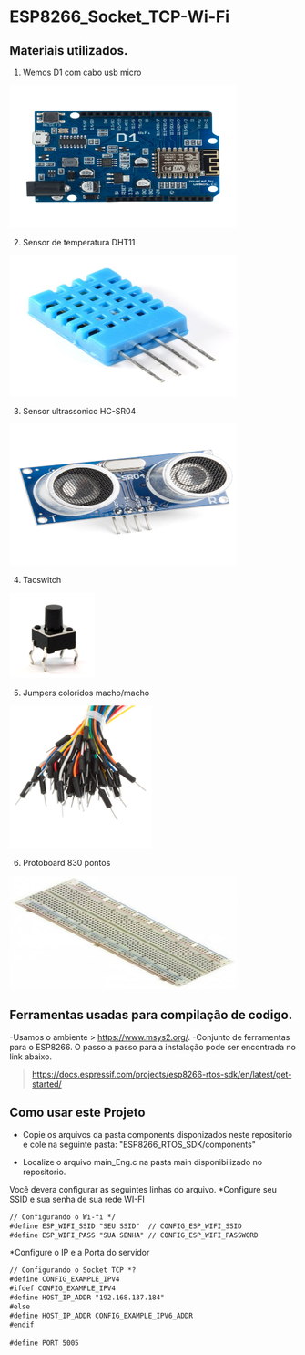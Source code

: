 # ESP8266_Socket_TCP-Wi-Fi

## Materiais utilizados.

1. Wemos D1 com cabo usb micro
<img src="https://github.com/LuizPauloDesigner/ESP8266_Socket_TCP-Wi-Fi/blob/main/img/4-4.png" height="250" width="400" >

2. Sensor de temperatura DHT11
<img src="https://github.com/LuizPauloDesigner/ESP8266_Socket_TCP-Wi-Fi/blob/main/img/Dht11.jpg" height="248" width="400" >

3. Sensor ultrassonico HC-SR04
<img src="https://github.com/LuizPauloDesigner/ESP8266_Socket_TCP-Wi-Fi/blob/main/img/15569-Ultrasonic_Distance_Sensor_-_HC-SR04-01a.jpg" height="248" width="400" >

4. Tacswitch
<img src="https://github.com/LuizPauloDesigner/ESP8266_Socket_TCP-Wi-Fi/blob/main/img/ProdutoDestaque_11193_orig.jpg" height="150" width="150" >

5. Jumpers coloridos macho/macho
<img src="https://github.com/LuizPauloDesigner/ESP8266_Socket_TCP-Wi-Fi/blob/main/img/cables-jumper-para-protoboar-macho-macho-raspberry-robotica-892201-MLM8464485218_052015-F.png" height="250" width="250" >

6. Protoboard 830 pontos
<img src="https://github.com/LuizPauloDesigner/ESP8266_Socket_TCP-Wi-Fi/blob/main/img/protoboard-830-pontos-ee05c6b3.jpg" height="200" width="400" > 

## Ferramentas usadas para compilação de codigo.

-Usamos o ambiente > https://www.msys2.org/.
-Conjunto de ferramentas para o ESP8266.
O passo a passo para a instalação pode ser encontrada no link abaixo.
> https://docs.espressif.com/projects/esp8266-rtos-sdk/en/latest/get-started/

## Como usar este Projeto

* Copie os arquivos da pasta components disponizados neste repositorio e cole na seguinte pasta:
"ESP8266_RTOS_SDK/components"

* Localize o arquivo main_Eng.c na pasta main disponibilizado no repositorio.

Você devera configurar as seguintes linhas do arquivo.
*Configure seu SSID e sua senha de sua rede WI-FI
  ```
  // Configurando o Wi-fi */
  #define ESP_WIFI_SSID "SEU SSID"  // CONFIG_ESP_WIFI_SSID
  #define ESP_WIFI_PASS "SUA SENHA" // CONFIG_ESP_WIFI_PASSWORD
  ```
  *Configure o IP e a Porta do servidor
  ```
  // Configurando o Socket TCP *?
  #define CONFIG_EXAMPLE_IPV4
  #ifdef CONFIG_EXAMPLE_IPV4
  #define HOST_IP_ADDR "192.168.137.184"
  #else
  #define HOST_IP_ADDR CONFIG_EXAMPLE_IPV6_ADDR
  #endif
  
  #define PORT 5005
  ```



